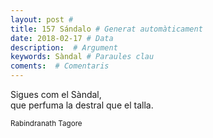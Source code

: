 ```yaml
---
layout: post #
title: 157 Sándalo # Generat automàticament
date: 2018-02-17 # Data
description:  # Argument
keywords: Sàndal # Paraules clau
coments:  # Comentaris
---
```


Sigues com el Sàndal, <br />
que perfuma la destral que el talla. <br />

<small>Rabindranath Tagore</small>
